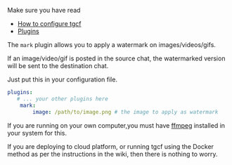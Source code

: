 Make sure you have read 
- [How to configure tgcf](https://github.com/aahnik/tgcf/wiki/How-to-configure-tgcf-%3F)
- [Plugins](https://github.com/aahnik/tgcf/wiki/Plugins)

The `mark` plugin allows you to apply a watermark on images/videos/gifs.

If an image/video/gif is posted in the source chat, the watermarked version will be sent to the destination chat.

Just put this in your configuration file.

```yaml
plugins:
   # ... your other plugins here
    mark:
        image: /path/to/image.png # the image to apply as watermark
```

If you are running on your own computer,you must have [ffmpeg](https://ffmpeg.org/) installed in your system for this. 

If you are deploying to cloud platform, or running tgcf using the Docker method as per the instructions in the wiki, then there is nothing to worry. 